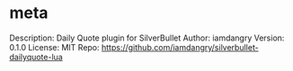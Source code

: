 # meta

Description: Daily Quote plugin for SilverBullet
Author: iamdangry
Version: 0.1.0
License: MIT
Repo: https://github.com/iamdangry/silverbullet-dailyquote-lua

